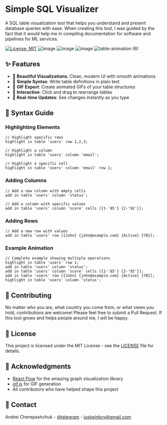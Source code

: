 # Simple SQL Visualizer

A SQL table visualization tool that helps you understand and present database queries with ease.
When creating this tool, I was guided by the fact that it would help me in compiling documentation for software and pipelines for ML services.

[![License: MIT](https://img.shields.io/badge/License-MIT-yellow.svg)](https://opensource.org/licenses/MIT)
![image](https://github.com/user-attachments/assets/d778a0ff-4f9f-4f1e-8115-39a39d227cbf)
![image](https://github.com/user-attachments/assets/37d46cc7-fc69-49d2-95a4-456d6630de1e)
![image](https://github.com/user-attachments/assets/8717c010-7945-4e1b-ab3a-73de507ceaf1)
![table-animation (6)](https://github.com/user-attachments/assets/cfc44a50-f48f-49b1-b865-9887630433b6)



## ✨ Features

- 🎨 **Beautiful Visualizations**: Clean, modern UI with smooth animations
- 📝 **Simple Syntax**: Write table definitions in plain text
- 🎥 **GIF Export**: Create animated GIFs of your table structures
- 🎯 **Interactive**: Click and drag to rearrange tables
- 🔄 **Real-time Updates**: See changes instantly as you type


## 📖 Syntax Guide

### Highlighting Elements
```
// Highlight specific rows
highlight in table 'users' row 1,2,3;

// Highlight a column
highlight in table 'users' column 'email';

// Highlight a specific cell
highlight in table 'users' column 'email' row 1;
```

### Adding Columns
```
// Add a new column with empty cells
add in table 'users' column 'status';

// Add a column with specific values
add in table 'users' column 'score' cells [{1-'85'} {2-'92'}];
```

### Adding Rows
```
// Add a new row with values
add in table 'users' row [{John} {john@example.com} {Active} {78}];
```

### Example Animation
```
// Complete example showing multiple operations
highlight in table 'users' row 1;
add in table 'users' column 'status';
add in table 'users' column 'score' cells [{1-'85'} {2-'92'}];
add in table 'users' row [{John} {john@example.com} {Active} {78}];
highlight in table 'users' column 'status';
```

## 🤝 Contributing

No matter who you are, what country you come from, or what views you hold, сontributions are welcome! Please feel free to submit a Pull Request.
If this tool grows and helps people around me, I will be happy.

## 📝 License

This project is licensed under the MIT License - see the [LICENSE](LICENSE) file for details.

## 🙏 Acknowledgments

- [React Flow](https://reactflow.dev/) for the amazing graph visualization library
- [gif.js](https://github.com/jnordberg/gif.js) for GIF generation
- All contributors who have helped shape this project

## 📧 Contact

Andrei Cherepashchuk - [@telegram](https://t.me/chereav) - justwinkyy@gmail.com


